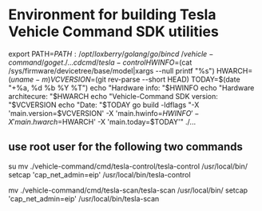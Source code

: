 
# Environment for building Tesla Vehicle Command SDK utilities

export PATH=$PATH:/opt/loxberry/golang/go/bin
cd ~/vehicle-command/
go get ./...
cd cmd/tesla-control
HWINFO=$(cat /sys/firmware/devicetree/base/model|xargs --null printf "%s")
HWARCH=$(uname -m)
VCVERSION=$(git rev-parse --short HEAD)
TODAY=$(date "+%a, %d %b %Y %T")
echo "Hardware info: "$HWINFO
echo "Hardware architecure: "$HWARCH
echo "Vehicle-Command SDK version: "$VCVERSION
echo "Date: "$TODAY
go build -ldflags "-X 'main.version=$VCVERSION' -X 'main.hwinfo=$HWINFO' -X 'main.hwarch=$HWARCH' -X 'main.today=$TODAY'"  ./...

## use root user for the following two commands
su
mv ./vehicle-command/cmd/tesla-control/tesla-control /usr/local/bin/
setcap 'cap_net_admin=eip' /usr/local/bin/tesla-control

mv ./vehicle-command/cmd/tesla-scan/tesla-scan /usr/local/bin/
setcap 'cap_net_admin=eip' /usr/local/bin/tesla-scan
